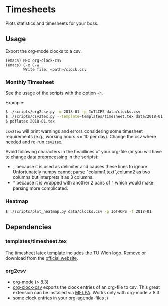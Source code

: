 Timesheets
==========

Plots statistics and timesheets for your boss.


Usage
--------------------------

Export the org-mode clocks to a csv.

```
(emacs) M-x org-clock-csv
(emacs) C-x C-w
        Write file: <path>/clock.csv
```

### Monthly Timesheet

See the usage of the scripts with the option `-h`.

Example:

```bash
$ ./scripts/org2csv.py -m 2018-01 -p IoT4CPS data/clocks.csv
$ ./scripts/csv2tex.py --template=templates/timesheet.tex data/2018-01.csv
$ pdflatex 2018-01.tex
```

`csv2tex` will print warnings and errors considering some timesheet
requirements (e.g., working hours <= 10 per day). Change the csv where needed
and re-run `csv2tex`.

Avoid following characters in the headlines of your org-file (or you will have
to change data preprocessing in the scripts):
* `,` because it is used as delimiter and causes these lines to
  ignore. Unfortunately numpy cannot parse "column1,text",column2 as two
  columns but interprets it as 3 columns.
* `"` because it is wrapped with another 2 pairs of `"` which would make
  parsing more complicated.

### Heatmap

```bash
$ ./scripts/plot_heatmap.py data/clocks.csv -p IoT4CPS -f 2018-01
```


Dependencies
------------

### templates/timesheet.tex

The timesheet latex template includes the TU Wien logo. Remove or download from
the
[official website](https://www.tuwien.ac.at/en/services/public_relations_office/publishing_web_print/corporate_design/tu_logo/).

### org2csv

* [org-mode](http://orgmode.org/) (> 8.3)
* [org-clock-csv](https://github.com/atheriel/org-clock-csv) exports the clock
  entries of an org-file to csv. This great extension can be installed via
  [MELPA](https://melpa.org/#/getting-started). Works only with org-mode > 8.3.
* some clock entries in your org-agenda-files ;)
